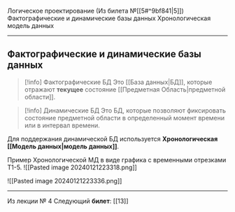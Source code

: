 Логическое проектирование (Из билета №[[5#^9bf841|5]])
Фактографические и динамические базы данных
Хронологическая модель данных

---
## Фактографические и динамические базы данных

>[!info] Фактографические БД
>Это [[База данных|БД]], которые отражают **текущее** состояние [[Предметная Область|предметной области]].

>[!info] Динамические БД
>Это БД, которые позволяют фиксировать состояние предметной области в определенный момент времени или в интервал времени.

Для поддержания динамической БД используется **Хронологическая [[Модель данных|модель данных]]**.

Пример Хронологической МД в виде графика с временными отрезками Т1-5.
![[Pasted image 20240121223318.png]]

![[Pasted image 20240121223336.png]]

---

Из лекции № 4
Следующий **билет**: [[13]]


